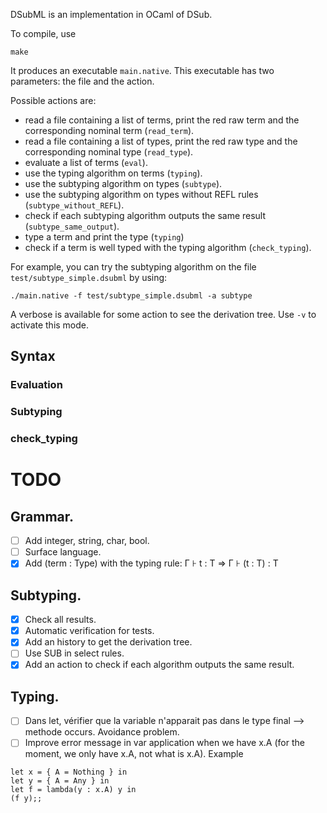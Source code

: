 DSubML is an implementation in OCaml of DSub.

To compile, use
```
make
```

It produces an executable `main.native`.
This executable has two parameters: the file and the action.

Possible actions are:
- read a file containing a list of terms, print the red raw term and the corresponding nominal term (`read_term`).
- read a file containing a list of types, print the red raw type and the corresponding nominal type (`read_type`).
- evaluate a list of terms (`eval`).
- use the typing algorithm on terms (`typing`).
- use the subtyping algorithm on types (`subtype`).
- use the subtyping algorithm on types without REFL rules (`subtype_without_REFL`).
- check if each subtyping algorithm outputs the same result
  (`subtype_same_output`).
- type a term and print the type (`typing`)
- check if a term is well typed with the typing algorithm (`check_typing`).

For example, you can try the subtyping algorithm on the file `test/subtype_simple.dsubml` by using:
```
./main.native -f test/subtype_simple.dsubml -a subtype
```

A verbose is available for some action to see the derivation tree. Use `-v` to
activate this mode.

## Syntax

### Evaluation

### Subtyping

### check_typing


TODO
====

## Grammar.

- [ ] Add integer, string, char, bool.
- [ ] Surface language.
- [x] Add (term : Type) with the typing rule: Γ ⊦ t : T => Γ ⊦ (t : T) : T

## Subtyping.

- [x] Check all results.
- [x] Automatic verification for tests.
- [x] Add an history to get the derivation tree.
- [ ] Use SUB in select rules.
- [x] Add an action to check if each algorithm outputs the same result.

## Typing.

- [ ] Dans let, vérifier que la variable n'apparait pas dans le type final -->
methode occurs. Avoidance problem.
- [ ] Improve error message in var application when we have x.A (for the moment, we only have x.A, not what is x.A). Example
```
let x = { A = Nothing } in
let y = { A = Any } in
let f = lambda(y : x.A) y in
(f y);;
```
